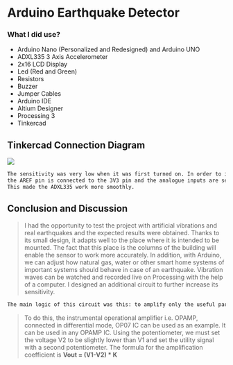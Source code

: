 # Arduino Earthquake Detector

### What I did use?
- Arduino Nano (Personalized and Redesigned) and Arduino UNO
- ADXL335 3 Axis Accelerometer
- 2x16 LCD Display
- Led (Red and Green)
- Resistors
- Buzzer
- Jumper Cables
- Arduino IDE
- Altium Designer
- Processing 3
- Tinkercad

## Tinkercad Connection Diagram
<img src="https://i.hizliresim.com/d03z1y0.JPG"/>

```Bash
The sensitivity was very low when it was first turned on. In order to increase its sensitivity, 
the AREF pin is connected to the 3V3 pin and the analogue inputs are set to 3.3V instead of 5V. 
This made the ADXL335 work more smoothly.
```
## Conclusion and Discussion
> I had the opportunity to test the project with artificial vibrations and real earthquakes and the expected results were obtained. Thanks to its small design, it adapts well to the place where it is intended to be mounted. The fact that this place is the columns of the building will enable the sensor to work more accurately. In addition, with Arduino, we can adjust how natural gas, water or other smart home systems of important systems should behave in case of an earthquake. Vibration waves can be watched and recorded live on Processing with the help of a computer.
> I designed an additional circuit to further increase its sensitivity.
```Bash
The main logic of this circuit was this: to amplify only the useful part of the signal without amplifying harmful noise.
```

>To do this, the instrumental operational amplifier i.e. OPAMP, connected in differential mode, OP07 IC can be used as an example. It can be used in any OPAMP IC. Using the potentiometer, we must set the voltage V2 to be slightly lower than V1 and set the utility signal with a second potentiometer.
>The formula for the amplification coefficient is **Vout = (V1-V2) * K**
